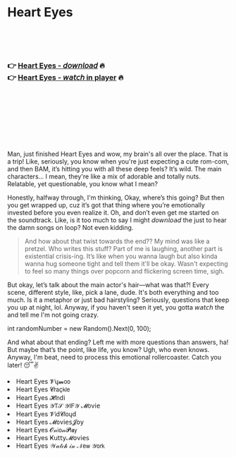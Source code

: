 <h1>Heart Eyes</h1>

<br><br><br>

<h3>👉 <a href="https://Steves-osadcire1984.github.io/qxqobtnbes/">Heart Eyes - 𝘥𝘰𝘸𝘯𝘭𝘰𝘢𝘥</a> 🔥<br>
👉 <a href="https://Steves-osadcire1984.github.io/qxqobtnbes/">Heart Eyes - 𝘸𝘢𝘵𝘤𝘩 in player</a> 🔥
</h3>



<br><br><br><br><br><br><br>


Man, just finished Heart Eyes and wow, my brain's all over the place. That   is a trip! Like, seriously, you know when you're just expecting a cute rom-com, and then BAM, it’s hitting you with all these deep feels? It’s wild. The main characters... I mean, they're like a mix of adorable and totally nuts. Relatable, yet questionable, you know what I mean?

Honestly, halfway through, I'm thinking, Okay, where’s this going? But then you get wrapped up, cuz it’s got that thing where you’re emotionally invested before you even realize it. Oh, and don’t even get me started on the soundtrack. Like, is it too much to say I might 𝘥𝘰𝘸𝘯𝘭𝘰𝘢𝘥 the   just to hear the damn songs on loop? Not even kidding.

> And how about that twist towards the end?? My mind was like a pretzel. Who writes this stuff? Part of me is laughing, another part is existential crisis-ing. It’s like when you wanna laugh but also kinda wanna hug someone tight and tell them it'll be okay. Wasn't expecting to feel so many things over popcorn and flickering screen time, sigh.

But okay, let’s talk about the main actor's hair—what was that?! Every scene, different style, like, pick a lane, dude. It's both everything and too much. Is it a metaphor or just bad hairstyling? Seriously, questions that keep you up at night, lol. Anyway, if you haven't seen it yet, you gotta 𝘸𝘢𝘵𝘤𝘩 the   and tell me I'm not going crazy.

int randomNumber = new Random().Next(0, 100);

And what about that ending? Left me with more questions than answers, ha! But maybe that’s the point, like life, you know? Ugh, who even knows. Anyway, I'm beat, need to process this emotional rollercoaster. Catch you later! 😴✌️

<li>Heart Eyes 𝓥ų𝓶𝗈𝗈</li>
<li>Heart Eyes 𝓒𝗋𝖺ç𝗄𝗅𝖾</li>
<li>Heart Eyes 𝓗𝗂𝗇ԁ𝗂</li>
<li>Heart Eyes 𝒴𝖳𝒮 𝒴𝖨𝖥𝒴 𝓜𝗈ν𝗂𝖾</li>
<li>Heart Eyes 𝓥𝗂ԁ𝓒𝗅𝗈ųԁ</li>
<li>Heart Eyes 𝓜𝗈ν𝗂𝖾𝗌𝓙𝗈𝗒</li>
<li>Heart Eyes 𝓞𝓃𝗂𝗈𝓃𝓟𝗅𝖆𝗒</li>
<li>Heart Eyes Ҝ𝗎𝗍𝗍𝗒𝓜𝗈ν𝗂𝖾𝗌</li>
<li>Heart Eyes 𝒲𝒶𝓉𝒸𝒽 𝒾𝓃 𝒩𝖾𝗐 𝒴𝗈𝗋𝗄</li>
